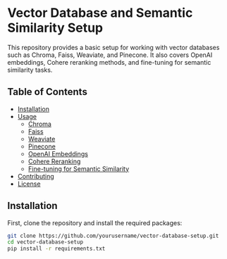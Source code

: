# Vector Database and Semantic Similarity Setup

This repository provides a basic setup for working with vector databases such as Chroma, Faiss, Weaviate, and Pinecone. It also covers OpenAI embeddings, Cohere reranking methods, and fine-tuning for semantic similarity tasks.

## Table of Contents
- [Installation](#installation)
- [Usage](#usage)
  - [Chroma](#chroma)
  - [Faiss](#faiss)
  - [Weaviate](#weaviate)
  - [Pinecone](#pinecone)
  - [OpenAI Embeddings](#openai-embeddings)
  - [Cohere Reranking](#cohere-reranking)
  - [Fine-tuning for Semantic Similarity](#fine-tuning-for-semantic-similarity)
- [Contributing](#contributing)
- [License](#license)

## Installation

First, clone the repository and install the required packages:

```bash
git clone https://github.com/yourusername/vector-database-setup.git
cd vector-database-setup
pip install -r requirements.txt
